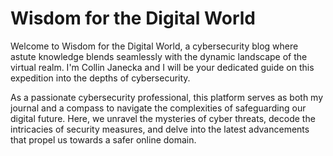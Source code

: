 # Wisdom for the Digital World 
Welcome to Wisdom for the Digital World, a cybersecurity blog where astute knowledge blends seamlessly with the dynamic landscape of the virtual realm. I'm Collin Janecka and I will be your dedicated guide on this expedition into the depths of cybersecurity.

As a passionate cybersecurity professional, this platform serves as both my journal and a compass to navigate the complexities of safeguarding our digital future. Here, we unravel the mysteries of cyber threats, decode the intricacies of security measures, and delve into the latest advancements that propel us towards a safer online domain.
